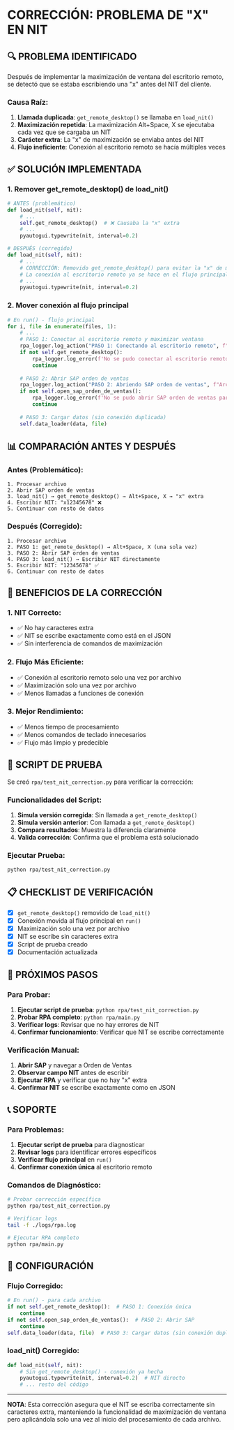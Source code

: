 # CORRECCIÓN: PROBLEMA DE "X" EN NIT

## **🔍 PROBLEMA IDENTIFICADO**

Después de implementar la maximización de ventana del escritorio remoto, se detectó que se estaba escribiendo una "x" antes del NIT del cliente.

### **Causa Raíz:**
1. **Llamada duplicada**: `get_remote_desktop()` se llamaba en `load_nit()`
2. **Maximización repetida**: La maximización Alt+Space, X se ejecutaba cada vez que se cargaba un NIT
3. **Carácter extra**: La "x" de maximización se enviaba antes del NIT
4. **Flujo ineficiente**: Conexión al escritorio remoto se hacía múltiples veces

## **✅ SOLUCIÓN IMPLEMENTADA**

### **1. Remover get_remote_desktop() de load_nit()**
```python
# ANTES (problemático)
def load_nit(self, nit):
    # ...
    self.get_remote_desktop()  # ❌ Causaba la "x" extra
    # ...
    pyautogui.typewrite(nit, interval=0.2)

# DESPUÉS (corregido)
def load_nit(self, nit):
    # ...
    # CORRECCIÓN: Removido get_remote_desktop() para evitar la "x" de maximización
    # La conexión al escritorio remoto ya se hace en el flujo principal
    # ...
    pyautogui.typewrite(nit, interval=0.2)
```

### **2. Mover conexión al flujo principal**
```python
# En run() - flujo principal
for i, file in enumerate(files, 1):
    # ...
    # PASO 1: Conectar al escritorio remoto y maximizar ventana
    rpa_logger.log_action("PASO 1: Conectando al escritorio remoto", f"Archivo: {file}")
    if not self.get_remote_desktop():
        rpa_logger.log_error(f'No se pudo conectar al escritorio remoto para el archivo {file}', 'Error en conexión RDP')
        continue
    
    # PASO 2: Abrir SAP orden de ventas
    rpa_logger.log_action("PASO 2: Abriendo SAP orden de ventas", f"Archivo: {file}")
    if not self.open_sap_orden_de_ventas():
        rpa_logger.log_error(f'No se pudo abrir SAP orden de ventas para el archivo {file}', 'Error en navegación')
        continue
    
    # PASO 3: Cargar datos (sin conexión duplicada)
    self.data_loader(data, file)
```

## **📊 COMPARACIÓN ANTES Y DESPUÉS**

### **Antes (Problemático):**
```
1. Procesar archivo
2. Abrir SAP orden de ventas
3. load_nit() → get_remote_desktop() → Alt+Space, X → "x" extra
4. Escribir NIT: "x12345678" ❌
5. Continuar con resto de datos
```

### **Después (Corregido):**
```
1. Procesar archivo
2. PASO 1: get_remote_desktop() → Alt+Space, X (una sola vez)
3. PASO 2: Abrir SAP orden de ventas
4. PASO 3: load_nit() → Escribir NIT directamente
5. Escribir NIT: "12345678" ✅
6. Continuar con resto de datos
```

## **🎯 BENEFICIOS DE LA CORRECCIÓN**

### **1. NIT Correcto:**
- ✅ No hay caracteres extra
- ✅ NIT se escribe exactamente como está en el JSON
- ✅ Sin interferencia de comandos de maximización

### **2. Flujo Más Eficiente:**
- ✅ Conexión al escritorio remoto solo una vez por archivo
- ✅ Maximización solo una vez por archivo
- ✅ Menos llamadas a funciones de conexión

### **3. Mejor Rendimiento:**
- ✅ Menos tiempo de procesamiento
- ✅ Menos comandos de teclado innecesarios
- ✅ Flujo más limpio y predecible

## **🧪 SCRIPT DE PRUEBA**

Se creó `rpa/test_nit_correction.py` para verificar la corrección:

### **Funcionalidades del Script:**
1. **Simula versión corregida**: Sin llamada a `get_remote_desktop()`
2. **Simula versión anterior**: Con llamada a `get_remote_desktop()`
3. **Compara resultados**: Muestra la diferencia claramente
4. **Valida corrección**: Confirma que el problema está solucionado

### **Ejecutar Prueba:**
```bash
python rpa/test_nit_correction.py
```

## **📋 CHECKLIST DE VERIFICACIÓN**

- [x] `get_remote_desktop()` removido de `load_nit()`
- [x] Conexión movida al flujo principal en `run()`
- [x] Maximización solo una vez por archivo
- [x] NIT se escribe sin caracteres extra
- [x] Script de prueba creado
- [x] Documentación actualizada

## **🚀 PRÓXIMOS PASOS**

### **Para Probar:**
1. **Ejecutar script de prueba**: `python rpa/test_nit_correction.py`
2. **Probar RPA completo**: `python rpa/main.py`
3. **Verificar logs**: Revisar que no hay errores de NIT
4. **Confirmar funcionamiento**: Verificar que NIT se escribe correctamente

### **Verificación Manual:**
1. **Abrir SAP** y navegar a Orden de Ventas
2. **Observar campo NIT** antes de escribir
3. **Ejecutar RPA** y verificar que no hay "x" extra
4. **Confirmar NIT** se escribe exactamente como en JSON

## **📞 SOPORTE**

### **Para Problemas:**
1. **Ejecutar script de prueba** para diagnosticar
2. **Revisar logs** para identificar errores específicos
3. **Verificar flujo principal** en `run()`
4. **Confirmar conexión única** al escritorio remoto

### **Comandos de Diagnóstico:**
```bash
# Probar corrección específica
python rpa/test_nit_correction.py

# Verificar logs
tail -f ./logs/rpa.log

# Ejecutar RPA completo
python rpa/main.py
```

## **🔧 CONFIGURACIÓN**

### **Flujo Corregido:**
```python
# En run() - para cada archivo
if not self.get_remote_desktop():  # PASO 1: Conexión única
    continue
if not self.open_sap_orden_de_ventas():  # PASO 2: Abrir SAP
    continue
self.data_loader(data, file)  # PASO 3: Cargar datos (sin conexión duplicada)
```

### **load_nit() Corregido:**
```python
def load_nit(self, nit):
    # Sin get_remote_desktop() - conexión ya hecha
    pyautogui.typewrite(nit, interval=0.2)  # NIT directo
    # ... resto del código
```

---

**NOTA**: Esta corrección asegura que el NIT se escriba correctamente sin caracteres extra, manteniendo la funcionalidad de maximización de ventana pero aplicándola solo una vez al inicio del procesamiento de cada archivo. 